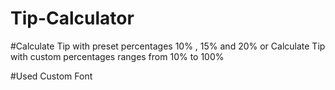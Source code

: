# Tip-Calculator 

#Calculate Tip with preset percentages 10% , 15% and 20%
or Calculate Tip with custom percentages ranges from 10% to 100%

#Used Custom Font


